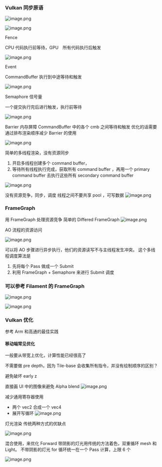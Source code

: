 ### Vulkan 同步原语

![image.png](https://image-1253155090.cos.ap-nanjing.myqcloud.com/202306011604020.png)

![image.png](https://image-1253155090.cos.ap-nanjing.myqcloud.com/202306011613500.png)

Fence

CPU 代码执行前等待，GPU　所有代码执行后触发

![image.png](https://image-1253155090.cos.ap-nanjing.myqcloud.com/202306011616956.png)

Event

CommandBuffer 执行到中途等待和触发

![image.png](https://image-1253155090.cos.ap-nanjing.myqcloud.com/202306011618642.png)

Semaphore 信号量

一个提交执行完后进行触发，执行前等待

![image.png](https://image-1253155090.cos.ap-nanjing.myqcloud.com/202306011622697.png)

Barrier
内存屏障 CommandBuffer 中的各个 cmb 之间等待和触发
优化的话需要通过排布渲染顺序减少 Barrier 的使用

![image.png](https://image-1253155090.cos.ap-nanjing.myqcloud.com/202306011628957.png)

简单的多线程渲染，没有资源同步
1. 开启多线程创建多个 command buffer，
2. 等待所有线程执行完成，获取所有 command buffer ，再用一个 primary command buffer 去执行这些所有 secondary command buffer


![image.png](https://image-1253155090.cos.ap-nanjing.myqcloud.com/202306011637434.png)

没有资源竞争，同步，调度
线程之间不要共享 pool ，可写数据
![image.png](https://image-1253155090.cos.ap-nanjing.myqcloud.com/202306011643826.png)


### FrameGraph

用 FrameGraph 处理资源竞争
简单的 Differed FrameGraph
![image.png](https://image-1253155090.cos.ap-nanjing.myqcloud.com/202306011645571.png)


AO 流程的资源访问

![image.png](https://image-1253155090.cos.ap-nanjing.myqcloud.com/202306011649653.png)


可以将 AO 步骤进行异步执行，他们的资源读写不与主线程发生冲突。
这个多线程调度算法是
1. 先将每个 Pass 做成一个 Submit
2. 利用 FrameGraph + Semaphore 来进行 Submit 调度

### 可以参考 Filament 的 FrameGraph

![image.png](https://image-1253155090.cos.ap-nanjing.myqcloud.com/202306011701819.png)

![image.png](https://image-1253155090.cos.ap-nanjing.myqcloud.com/202306011701716.png)



### Vulkan 优化

参考 Arm 和高通的最佳实践

#### 移动端常见优化

一般要从带宽上优化，计算性能已经很高了

不需要做 pre depth，因为 Tile-base 会收集所有指令，并没有绘制顺序的区别？

避免破坏 early z

直接画 UI 中的图像来避免 Alpha blend
![image.png](https://image-1253155090.cos.ap-nanjing.myqcloud.com/202306011719108.png)

减少通用寄存器使用
- 两个 vec2 合成一个 vec4
- 展开写循环
![image.png](https://image-1253155090.cos.ap-nanjing.myqcloud.com/202306011720666.png)

灯光渲染
传统两种方式的优缺点

![image.png](https://image-1253155090.cos.ap-nanjing.myqcloud.com/202306011727579.png)

混合使用，来优化 Forward
带阴影的灯光用传统的方法着色，双重循环 mesh 和 Light。
不带阴影的灯光 for 循环统一在一个 Pass 计算，上限 6 个

![image.png](https://image-1253155090.cos.ap-nanjing.myqcloud.com/202306011732015.png)
